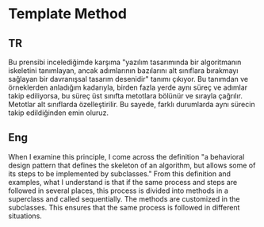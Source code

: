 # Template Method

## TR

Bu prensibi incelediğimde karşıma "yazılım tasarımında bir algoritmanın
iskeletini tanımlayan, ancak adımlarının bazılarını alt sınıflara bırakmayı
sağlayan bir davranışsal tasarım desenidir" tanımı çıkıyor. Bu tanımdan ve
örneklerden anladığım kadarıyla, birden fazla yerde aynı süreç ve adımlar takip
ediliyorsa, bu süreç üst sınıfta metotlara bölünür ve sırayla çağrılır. Metotlar
alt sınıflarda özelleştirilir. Bu sayede, farklı durumlarda aynı sürecin takip
edildiğinden emin oluruz.

## Eng

When I examine this principle, I come across the definition "a behavioral design
pattern that defines the skeleton of an algorithm, but allows some of its steps
to be implemented by subclasses." From this definition and examples, what I
understand is that if the same process and steps are followed in several places,
this process is divided into methods in a superclass and called sequentially.
The methods are customized in the subclasses. This ensures that the same process
is followed in different situations.
